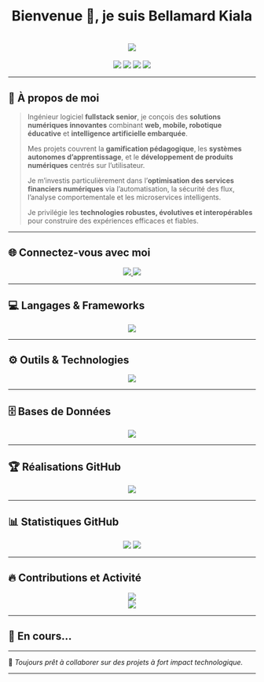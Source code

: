 
<h1 align="center">Bienvenue 👋, je suis Bellamard Kiala</h1>


<h1 align="center">
  <img src="https://readme-typing-svg.herokuapp.com/?color=00FFFF&size=28&center=true&vCenter=true&width=900&lines=Bienvenue+👋,+je+suis+Bellamard+Kiala;Fullstack+Senior+Developer+⚙️;Concepteur+de+Solutions+Numériques+Intelligentes+💡;Explorateur+IA+et+Robotique+🎮🤖" />
</h1>

<p align="center">
  <img src="https://img.shields.io/badge/Code-Fullstack-informational?style=flat&logo=code&logoColor=white&color=0abde3"/>
  <img src="https://img.shields.io/badge/IA-Embarquée-blueviolet?style=flat&logo=nvidia&logoColor=white&color=7d5fff"/>
  <img src="https://img.shields.io/badge/Robotique-Educative-green?style=flat&logo=arduino&logoColor=white&color=10ac84"/>
  <img src="https://img.shields.io/badge/Fintech-Services_Financiers-important?style=flat&logo=paypal&logoColor=white&color=ee5253"/>
</p>

---

## 🧠 À propos de moi

> Ingénieur logiciel **fullstack senior**, je conçois des **solutions numériques innovantes** combinant **web, mobile, robotique éducative** et **intelligence artificielle embarquée**.  
>  
> Mes projets couvrent la **gamification pédagogique**, les **systèmes autonomes d’apprentissage**, et le **développement de produits numériques** centrés sur l’utilisateur.  
>  
> Je m’investis particulièrement dans l’**optimisation des services financiers numériques** via l’automatisation, la sécurité des flux, l’analyse comportementale et les microservices intelligents.  
>  
> Je privilégie les **technologies robustes, évolutives et interopérables** pour construire des expériences efficaces et fiables.

---

## 🌐 Connectez-vous avec moi

<p align="center">
  <a href="https://linkedin.com/in/bellamard-kiala" target="_blank">
    <img src="https://img.shields.io/badge/-LinkedIn-0077B5?style=for-the-badge&logo=linkedin&logoColor=white"/>
  </a>
  <a href="https://facebook.com/bellamard.kiala" target="_blank">
    <img src="https://img.shields.io/badge/-Facebook-1877F2?style=for-the-badge&logo=facebook&logoColor=white"/>
  </a>
</p>

---

## 💻 Langages & Frameworks

<p align="center">
  <img src="https://skillicons.dev/icons?i=js,php,python,csharp,kotlin,arduino,react,nextjs,nodejs,laravel,symfony,tailwind,bootstrap" />
</p>

---

## ⚙️ Outils & Technologies

<p align="center">
  <img src="https://skillicons.dev/icons?i=docker,kubernetes,photoshop,illustrator,xd,figma,vscode,androidstudio,git,github,canvas" />
</p>

---

## 🗄️ Bases de Données

<p align="center">
  <img src="https://skillicons.dev/icons?i=mysql,postgres,mongodb,sqlite" />
</p>

---

## 🏆 Réalisations GitHub

<p align="center">
  <img src="https://github-profile-trophy.vercel.app/?username=bellamard&theme=matrix&no-frame=true&column=3&margin-w=15" />
</p>

---

## 📊 Statistiques GitHub

<p align="center">
  <img src="https://github-readme-stats.vercel.app/api?username=bellamard&show_icons=true&theme=tokyonight&hide_border=true" />
  <img src="https://github-readme-stats.vercel.app/api/top-langs/?username=bellamard&layout=compact&theme=tokyonight&hide_border=true" />
</p>

---

## 🔥 Contributions et Activité

<p align="center">
  <img src="https://github-readme-streak-stats.herokuapp.com/?user=bellamard&theme=tokyonight&hide_border=true"/>
  <br/>
  <img src="https://github-profile-summary-cards.vercel.app/api/cards/profile-details?username=bellamard&theme=tokyonight" />
</p>

---

## 🧪 En cours...

<!--START_SECTION:waka-->
<!-- Les stats de codage apparaîtront ici si tu actives WakaTime -->
<!--END_SECTION:waka-->

---

🔭 *Toujours prêt à collaborer sur des projets à fort impact technologique.*

---





